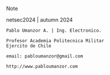 > [!NOTE]
> netsec2024 | autumn 2024
```
Pablo Umanzor A. | Ing. Electronico.

Profesor Academia Politecnica Militar
Ejercito de Chile

email: pabloumanzor@gmail.com

http://www.pabloumanzor.com
```
